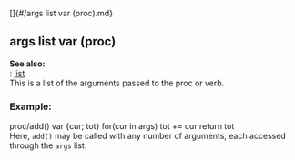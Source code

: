 []{#/args list var (proc).md}    
## args list var (proc)    
**See also:**    
:   [list](/list)    
This is a list of the arguments passed to the proc or verb.    
### Example:    
proc/add() var {cur; tot} for(cur in args) tot += cur return tot    
Here, `add()` may be called with any number of arguments, each accessed    
through the `args` list.  